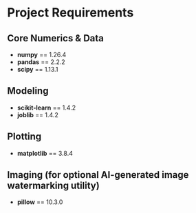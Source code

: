 # Project Requirements

## Core Numerics & Data
- **numpy** == 1.26.4
- **pandas** == 2.2.2
- **scipy** == 1.13.1

## Modeling
- **scikit-learn** == 1.4.2
- **joblib** == 1.4.2

## Plotting
- **matplotlib** == 3.8.4

## Imaging (for optional AI-generated image watermarking utility)
- **pillow** == 10.3.0
